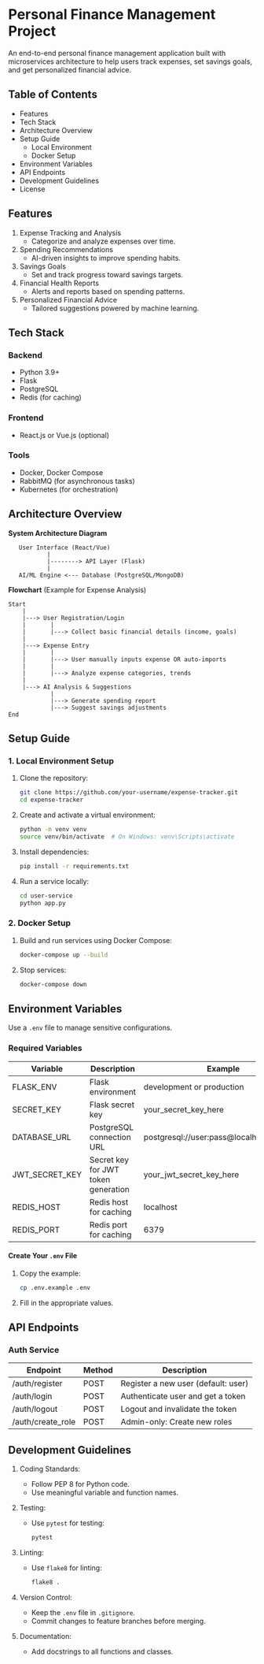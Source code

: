
# Personal Finance Management Project

An end-to-end personal finance management application built with microservices architecture to help users track expenses, set savings goals, and get personalized financial advice.

## Table of Contents
- Features
- Tech Stack
- Architecture Overview
- Setup Guide
  - Local Environment
  - Docker Setup
- Environment Variables
- API Endpoints
- Development Guidelines
- License

## Features
1. Expense Tracking and Analysis
   - Categorize and analyze expenses over time.
2. Spending Recommendations
   - AI-driven insights to improve spending habits.
3. Savings Goals
   - Set and track progress toward savings targets.
4. Financial Health Reports
   - Alerts and reports based on spending patterns.
5. Personalized Financial Advice
   - Tailored suggestions powered by machine learning.

## Tech Stack
### Backend
- Python 3.9+
- Flask
- PostgreSQL
- Redis (for caching)

### Frontend
- React.js or Vue.js (optional)

### Tools
- Docker, Docker Compose
- RabbitMQ (for asynchronous tasks)
- Kubernetes (for orchestration)

## Architecture Overview
**System Architecture Diagram**
```
   User Interface (React/Vue)
           |
           |--------> API Layer (Flask)
           |
   AI/ML Engine <--- Database (PostgreSQL/MongoDB)
```

**Flowchart** (Example for Expense Analysis)
```
Start
    |
    |---> User Registration/Login
    |       |
    |       |---> Collect basic financial details (income, goals)
    |
    |---> Expense Entry
    |       |
    |       |---> User manually inputs expense OR auto-imports
    |       |
    |       |---> Analyze expense categories, trends
    |
    |---> AI Analysis & Suggestions
            |
            |---> Generate spending report
            |---> Suggest savings adjustments
End
```

## Setup Guide
### 1. Local Environment Setup
1. Clone the repository:
   ```bash
   git clone https://github.com/your-username/expense-tracker.git
   cd expense-tracker
   ```

2. Create and activate a virtual environment:
   ```bash
   python -m venv venv
   source venv/bin/activate  # On Windows: venv\Scripts\activate
   ```

3. Install dependencies:
   ```bash
   pip install -r requirements.txt
   ```

4. Run a service locally:
   ```bash
   cd user-service
   python app.py
   ```

### 2. Docker Setup
1. Build and run services using Docker Compose:
   ```bash
   docker-compose up --build
   ```

2. Stop services:
   ```bash
   docker-compose down
   ```

## Environment Variables
Use a `.env` file to manage sensitive configurations.

### Required Variables
| Variable             | Description                        | Example                                    |
|----------------------|------------------------------------|--------------------------------------------|
| FLASK_ENV            | Flask environment                 | development or production                 |
| SECRET_KEY           | Flask secret key                  | your_secret_key_here                      |
| DATABASE_URL         | PostgreSQL connection URL         | postgresql://user:pass@localhost:5432/db  |
| JWT_SECRET_KEY       | Secret key for JWT token generation| your_jwt_secret_key_here                  |
| REDIS_HOST           | Redis host for caching            | localhost                                 |
| REDIS_PORT           | Redis port for caching            | 6379                                      |

#### Create Your `.env` File
1. Copy the example:
   ```bash
   cp .env.example .env
   ```
2. Fill in the appropriate values.

## API Endpoints
### Auth Service
| Endpoint            | Method   | Description                     |
|---------------------|----------|---------------------------------|
| /auth/register      | POST     | Register a new user (default: user)|
| /auth/login         | POST     | Authenticate user and get a token |
| /auth/logout        | POST     | Logout and invalidate the token   |
| /auth/create_role   | POST     | Admin-only: Create new roles      |

## Development Guidelines
1. Coding Standards:
   - Follow PEP 8 for Python code.
   - Use meaningful variable and function names.

2. Testing:
   - Use `pytest` for testing:
     ```bash
     pytest
     ```

3. Linting:
   - Use `flake8` for linting:
     ```bash
     flake8 .
     ```

4. Version Control:
   - Keep the `.env` file in `.gitignore`.
   - Commit changes to feature branches before merging.

5. Documentation:
   - Add docstrings to all functions and classes.
